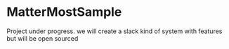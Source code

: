 # MatterMostSample
Project under progress. we will create a slack kind of system with features but will be open sourced
